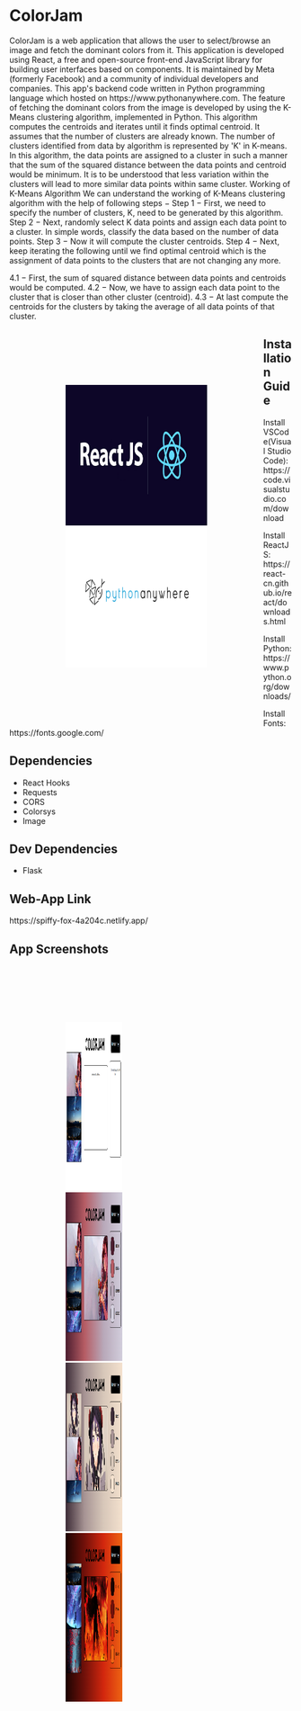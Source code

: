 <h1>ColorJam</h1>
<p>ColorJam is a web application that allows the user to select/browse an image and fetch the dominant colors from it. 
This application is developed using React, a free and open-source front-end JavaScript library for building user interfaces based on components. It is maintained by Meta (formerly Facebook) and a community of individual developers and companies. This app's backend code written in Python programming language which hosted on https://www.pythonanywhere.com. 
The feature of fetching the dominant colors from the image is developed by using the K-Means clustering algorithm, implemented in Python. This algorithm  computes the centroids and iterates until it finds optimal centroid. It assumes that the number of clusters are already known. The number of clusters identified from data by algorithm is represented by 'K' in K-means.
In this algorithm, the data points are assigned to a cluster in such a manner that the sum of the squared distance between the data points and centroid would be minimum. It is to be understood that less variation within the clusters will lead to more similar data points within same cluster.
Working of K-Means Algorithm
We can understand the working of K-Means clustering algorithm with the help of following steps −
Step 1 − First, we need to specify the number of clusters, K, need to be generated by this algorithm.
Step 2 − Next, randomly select K data points and assign each data point to a cluster. In simple words, classify the data based on the number of data points.
Step 3 − Now it will compute the cluster centroids.
Step 4 − Next, keep iterating the following until we find optimal centroid which is the assignment of data points to the clusters that are not changing any more.

4.1 − First, the sum of squared distance between data points and centroids would be computed.
4.2 − Now, we have to assign each data point to the cluster that is closer than other cluster (centroid).
4.3 − At last compute the centroids for the clusters by taking the average of all data points of that cluster.
</p>
<div style= "float: left;width: 50%;padding: 100px;">
  <img src="https://github.com/MohitKambli/ColorJam/blob/main/Screenshots/ReactJS.png" width=400 height=250>
  <img src="https://github.com/MohitKambli/ColorJam/blob/main/Screenshots/pythonanywhere.png" width=400 height=250>
</div>
<h2>Installation Guide</h2>
<p>Install VSCode(Visual Studio Code): https://code.visualstudio.com/download</p>
<p>Install ReactJS: https://react-cn.github.io/react/downloads.html</p>
<p>Install Python: https://www.python.org/downloads/</p>
<p>Install Fonts: https://fonts.google.com/</p>
<h2>Dependencies</h2>
<ul>
  <li>React Hooks</li>
  <li>Requests</li>
  <li>CORS</li>
  <li>Colorsys</li>
  <li>Image</li>
</ul>
<h2>Dev Dependencies</h2>
<ul>
  <li>Flask</li>
</ul>
<h2>Web-App Link</h2>
<p>https://spiffy-fox-4a204c.netlify.app/</p>
<h2>App Screenshots</h2>
<div style= "float: left;width: 20%;padding: 100px;">
  <img src="https://github.com/MohitKambli/ColorJam/blob/main/Screenshots/S1.png" width=600 height=300>
  <img src="https://github.com/MohitKambli/ColorJam/blob/main/Screenshots/S2.png" width=600 height=300>
  <img src="https://github.com/MohitKambli/ColorJam/blob/main/Screenshots/S3.png" width=600 height=300>
  <img src="https://github.com/MohitKambli/ColorJam/blob/main/Screenshots/S4.png" width=600 height=300>
</div>